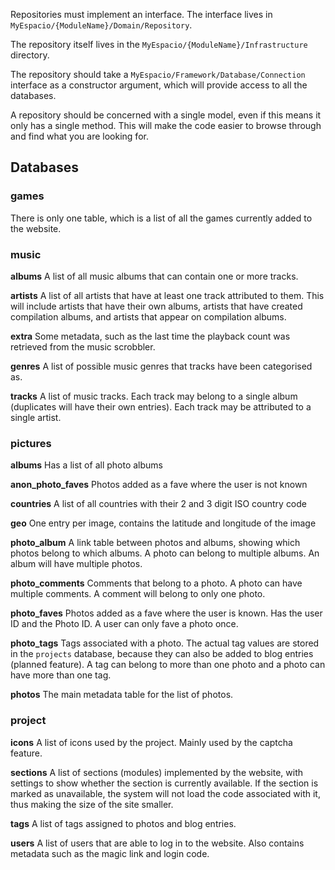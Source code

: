 Repositories must implement an interface. The interface lives in `MyEspacio/{ModuleName}/Domain/Repository`. 

The repository itself lives in the `MyEspacio/{ModuleName}/Infrastructure` directory. 

The repository should take a `MyEspacio/Framework/Database/Connection` interface as a constructor argument, which will provide access to all the databases.

A repository should be concerned with a single model, even if this means it only has a single method. This will make the code easier to browse through and find what you are looking for.

## Databases
### games
There is only one table, which is a list of all the games currently added to the website.

### music
**albums**
A list of all music albums that can contain one or more tracks.

**artists**
A list of all artists that have at least one track attributed to them. This will include artists that have their own albums, artists that have created compilation albums, and artists that appear on compilation albums.

**extra**
Some metadata, such as the last time the playback count was retrieved from the music scrobbler.

**genres**
A list of possible music genres that tracks have been categorised as.

**tracks**
A list of music tracks. Each track may belong to a single album (duplicates will have their own entries). Each track may be attributed to a single artist.

### pictures
**albums**
Has a list of all photo albums

**anon_photo_faves**
Photos added as a fave where the user is not known

**countries**
A list of all countries with their 2 and 3 digit ISO country code

**geo**
One entry per image, contains the latitude and longitude of the image

**photo_album**
A link table between photos and albums, showing which photos belong to which albums. A photo can belong to multiple albums. An album will have multiple photos.

**photo_comments**
Comments that belong to a photo. A photo can have multiple comments. A comment will belong to only one photo.

**photo_faves**
Photos added as a fave where the user is known. Has the user ID and the Photo ID. A user can only fave a photo once.

**photo_tags**
Tags associated with a photo. The actual tag values are stored in the `projects` database, because they can also be added to blog entries (planned feature). A tag can belong to more than one photo and a photo can have more than one tag.

**photos**
The main metadata table for the list of photos.

### project
**icons**
A list of icons used by the project. Mainly used by the captcha feature.

**sections**
A list of sections (modules) implemented by the website, with settings to show whether the section is currently available. If the section is marked as unavailable, the system will not load the code associated with it, thus making the size of the site smaller.

**tags**
A list of tags assigned to photos and blog entries.

**users**
A list of users that are able to log in to the website. Also contains metadata such as the magic link and login code.
